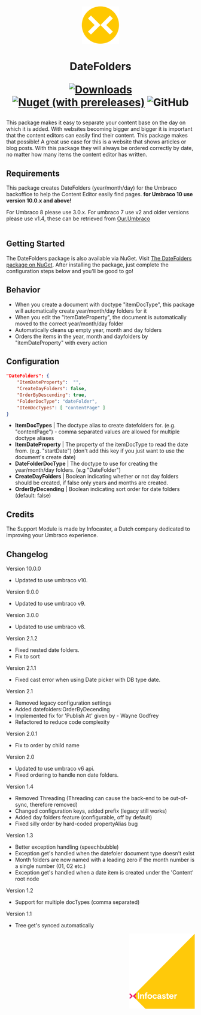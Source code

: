 <h3 align="center">
<img height="100" src="docs/assets/infocaster_nuget_yellow.svg">
</h3>

<h1 align="center">
DateFolders

[![Downloads](https://img.shields.io/nuget/dt/Infocaster.Umbraco.DateFolders?color=ff0069)](https://www.nuget.org/packages/Infocaster.Umbraco.DateFolders/)
[![Nuget (with prereleases)](https://img.shields.io/nuget/vpre/Infocaster.Umbraco.DateFolders?color=ffc800)](https://www.nuget.org/packages/Infocaster.Umbraco.DateFolders/)
![GitHub](https://img.shields.io/github/license/Infocaster/DateFolders?color=ff0069)

</h1>
This package makes it easy to separate your content base on the day on which it is added.
With websites becoming bigger and bigger it is important that the content editors can easily find their content. This package makes that possible!
A great use case for this is a website that shows articles or blog posts. With this package they will always be ordered correctly by date, no matter how many items the content editor has written.

## Requirements
This package creates DateFolders (year/month/day) for the Umbraco backoffice to help the Content Editor easily find pages.
**for Umbraco 10 use version 10.0.x and above!**

For Umbraco 8 please use 3.0.x. For umbraco 7 use v2 and older versions please use v1.4, these can be retrieved from [Our.Umbraco](https://our.umbraco.com/packages/developer-tools/datefolders/) <br> <br>


## Getting Started
The DateFolders package is also available via NuGet. Visit [The DateFolders package on NuGet](https://www.nuget.org/packages/Infocaster.Umbraco.DateFolders/).
After installing the package, just complete the configuration steps below and you'll be good to go!

## Behavior
- When you create a document with doctype "itemDocType", this package will automatically create year/month/day folders for it
- When you edit the "itemDateProperty", the document is automatically moved to the correct year/month/day folder
- Automatically cleans up empty year, month and day folders
- Orders the items in the year, month and dayfolders by "itemDateProperty" with every action

## Configuration
```json
"DateFolders": {
    "ItemDateProperty":  "",            
    "CreateDayFolders": false,          
    "OrderByDescending": true,          
    "FolderDocType": "dateFolder",      
    "ItemDocTypes": [ "contentPage" ]   
}
```

- **ItemDocTypes** | The doctype alias to create datefolders for. (e.g. "contentPage") - comma separated values are allowed for multiple doctype aliases
- **ItemDateProperty** | The property of the itemDocType to read the date from. (e.g. "startDate") (don't add this key if you just want to use the document's create date)
- **DateFolderDocType** | The doctype to use for creating the year/month/day folders. (e.g "DateFolder")
- **CreateDayFolders** | Boolean indicating whether or not day folders should be created, if false only years and months are created.
- **OrderByDecending** | Boolean indicating sort order for date folders (default: false)

## Credits ##
The Support Module is made by Infocaster, a Dutch company dedicated to improving your Umbraco experience.

## Changelog
Version 10.0.0
- Updated to use umbraco v10.

Version 9.0.0
- Updated to use umbraco v9.

Version 3.0.0 
- Updated to use umbraco v8.

Version 2.1.2
- Fixed nested date folders.
- Fix to sort

Version 2.1.1
- Fixed cast error when using Date picker with DB type date.

Version 2.1
- Removed legacy configuration settings
- Added datefolders:OrderByDecending
- Implemented fix for 'Publish At' given by - Wayne Godfrey
- Refactored to reduce code complexity

Version 2.0.1
- Fix to order by child name

Version 2.0
- Updated to use umbraco v6 api.
- Fixed ordering to handle non date folders.

Version 1.4
- Removed Threading (Threading can cause the back-end to be out-of-sync, therefore removed)
- Changed configuration keys, added prefix (legacy still works)
- Added day folders feature (configurable, off by default)
- Fixed silly order by hard-coded propertyAlias bug

Version 1.3
- Better exception handling (speechbubble)
- Exception get's handled when the datefoler document type doesn't exist
- Month folders are now named with a leading zero if the month number is a single number (01, 02 etc.)
- Exception get's handled when a date item is created under the 'Content' root node

Version 1.2
- Support for multiple docTypes (comma separated)

Version 1.1
- Tree get's synced automatically

<a href="https://infocaster.net">
<img align="right" height="200" src="docs/assets/Infocaster_Corner.png">
</a>